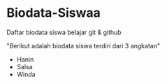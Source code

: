 # Biodata-Siswaa
Daftar biodata siswa belajar git &amp; github

"Berikut adalah biodata siswa terdiri dari 3 angkatan"

- Hanin
- Salsa
- Winda
